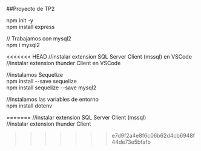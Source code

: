 ##Proyecto de TP2 

npm init -y  
npm install express  

// Trabajamos con mysql2  
npm i mysql2  

<<<<<<< HEAD
//instalar extension SQL Server Client (mssql) en VSCode
//instalar extension thunder Client en VSCode

//instalamos Sequelize  
npm install --save sequelize  
npm install sequelize --save mysql2  

//Instalamos las variables de entorno  
npm install dotenv  




=======
//instalar extension SQL Server Client (mssql)  
//instalar extension thunder Client  
>>>>>>> e7d9f2a4e8f6c06b62d4cb6948f44de73e5bfafb
